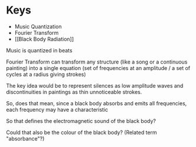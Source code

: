 # Keys
- Music Quantization
- Fourier Transform
- [[Black Body Radiation]]

Music is quantized in beats

Fourier Transform can transform any structure (like a song or a continuous painting) into a single equation (set of frequencies at an amplitude / a set of cycles at a radius giving strokes)

The key idea would be to represent silences as low amplitude waves and discontinuities in paintings as thin unnoticeable strokes.

So, does that mean, since a black body absorbs and emits all frequencies, each frequency may have a characteristic 

So that defines the electromagnetic sound of the black body?

Could that also be the colour of the black body?
(Related term "absorbance"?)
